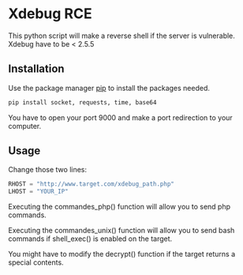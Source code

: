 # Xdebug RCE

This python script will make a reverse shell if the server is vulnerable. Xdebug have to be < 2.5.5

## Installation

Use the package manager [pip](https://pip.pypa.io/en/stable/) to install the packages needed.

```bash
pip install socket, requests, time, base64
```

You have to open your port 9000 and make a port redirection to your computer.

## Usage

Change those two lines: 
```python
RHOST = "http://www.target.com/xdebug_path.php"
LHOST = "YOUR_IP"
```
Executing the commandes_php() function will allow you to send php commands. 

Executing the commandes_unix() function will allow you to send bash commands if shell_exec() is enabled on the target.

You might have to modify the decrypt() function if the target returns a special contents.
